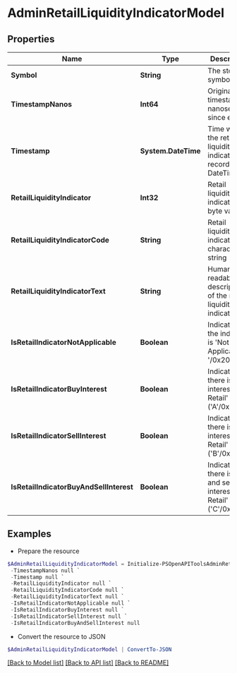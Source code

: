 # AdminRetailLiquidityIndicatorModel
## Properties

Name | Type | Description | Notes
------------ | ------------- | ------------- | -------------
**Symbol** | **String** | The stock symbol | [optional] 
**TimestampNanos** | **Int64** | Original timestamp in nanoseconds since epoch | [optional] 
**Timestamp** | **System.DateTime** | Time when the retail liquidity indicator was recorded as DateTime | [optional] 
**RetailLiquidityIndicator** | **Int32** | Retail liquidity indicator as byte value | [optional] 
**RetailLiquidityIndicatorCode** | **String** | Retail liquidity indicator as character string | [optional] 
**RetailLiquidityIndicatorText** | **String** | Human-readable description of the retail liquidity indicator | [optional] 
**IsRetailIndicatorNotApplicable** | **Boolean** | Indicates if the indicator is &#39;Not Applicable&#39; (&#39; &#39;/0x20). | [optional] 
**IsRetailIndicatorBuyInterest** | **Boolean** | Indicates if there is &#39;Buy interest for Retail&#39; (&#39;A&#39;/0x41). | [optional] 
**IsRetailIndicatorSellInterest** | **Boolean** | Indicates if there is &#39;Sell interest for Retail&#39; (&#39;B&#39;/0x42). | [optional] 
**IsRetailIndicatorBuyAndSellInterest** | **Boolean** | Indicates if there is &#39;Buy and sell interest for Retail&#39; (&#39;C&#39;/0x43). | [optional] 

## Examples

- Prepare the resource
```powershell
$AdminRetailLiquidityIndicatorModel = Initialize-PSOpenAPIToolsAdminRetailLiquidityIndicatorModel  -Symbol null `
 -TimestampNanos null `
 -Timestamp null `
 -RetailLiquidityIndicator null `
 -RetailLiquidityIndicatorCode null `
 -RetailLiquidityIndicatorText null `
 -IsRetailIndicatorNotApplicable null `
 -IsRetailIndicatorBuyInterest null `
 -IsRetailIndicatorSellInterest null `
 -IsRetailIndicatorBuyAndSellInterest null
```

- Convert the resource to JSON
```powershell
$AdminRetailLiquidityIndicatorModel | ConvertTo-JSON
```

[[Back to Model list]](../README.md#documentation-for-models) [[Back to API list]](../README.md#documentation-for-api-endpoints) [[Back to README]](../README.md)

